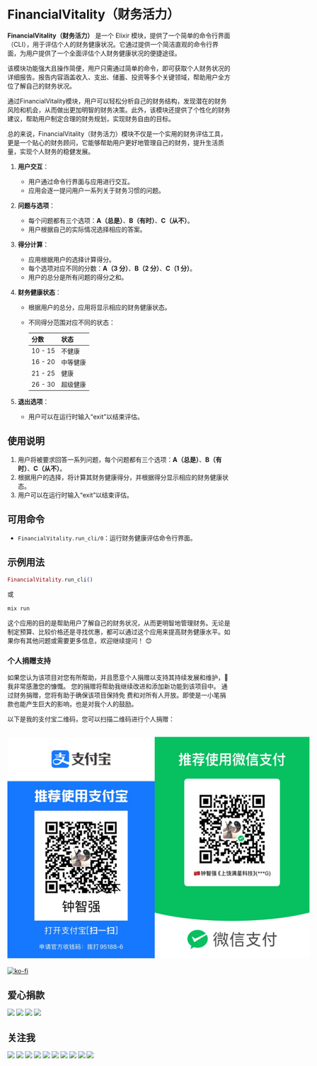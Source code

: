 # FinancialVitality（财务活力）

**FinancialVitality（财务活力）** 是一个 Elixir 模块，提供了一个简单的命令行界面（CLI），用于评估个人的财务健康状况。它通过提供一个简洁直观的命令行界面，为用户提供了一个全面评估个人财务健康状况的便捷途径。

该模块功能强大且操作简便，用户只需通过简单的命令，即可获取个人财务状况的详细报告。报告内容涵盖收入、支出、储蓄、投资等多个关键领域，帮助用户全方位了解自己的财务状况。

通过FinancialVitality模块，用户可以轻松分析自己的财务结构，发现潜在的财务风险和机会，从而做出更加明智的财务决策。此外，该模块还提供了个性化的财务建议，帮助用户制定合理的财务规划，实现财务自由的目标。

总的来说，FinancialVitality（财务活力）模块不仅是一个实用的财务评估工具，更是一个贴心的财务顾问，它能够帮助用户更好地管理自己的财务，提升生活质量，实现个人财务的稳健发展。

1. **用户交互**：
   - 用户通过命令行界面与应用进行交互。
   - 应用会逐一提问用户一系列关于财务习惯的问题。

2. **问题与选项**：
   - 每个问题都有三个选项：**A（总是）**、**B（有时）**、**C（从不）**。
   - 用户根据自己的实际情况选择相应的答案。

3. **得分计算**：
   - 应用根据用户的选择计算得分。
   - 每个选项对应不同的分数：**A（3 分）**、**B（2 分）**、**C（1 分）**。
   - 用户的总分是所有问题的得分之和。

4. **财务健康状态**：
   - 根据用户的总分，应用将显示相应的财务健康状态。
   - 不同得分范围对应不同的状态：
     
      | **分数** | **状态** |
      |-----------------|-------------------|
      | 10 - 15         | 不健康            |
      | 16 - 20         | 中等健康           |
      | 21 - 25         | 健康              |
      | 26 - 30         | 超级健康           |

     

5. **退出选项**：
   - 用户可以在运行时输入“exit”以结束评估。

## 使用说明

1. 用户将被要求回答一系列问题，每个问题都有三个选项：**A（总是）**、**B（有时）**、**C（从不）**。
2. 根据用户的选择，将计算其财务健康得分，并根据得分显示相应的财务健康状态。
3. 用户可以在运行时输入“exit”以结束评估。

## 可用命令

- `FinancialVitality.run_cli/0`：运行财务健康评估命令行界面。

## 示例用法

```elixir
FinancialVitality.run_cli()
```

或
```bash
mix run
```

这个应用的目的是帮助用户了解自己的财务状况，从而更明智地管理财务。无论是制定预算、比较价格还是寻找优惠，都可以通过这个应用来提高财务健康水平。如果你有其他问题或需要更多信息，欢迎继续提问！ 😊


### 个人捐赠支持
如果您认为该项目对您有所帮助，并且愿意个人捐赠以支持其持续发展和维护，🥰我非常感激您的慷慨。
您的捐赠将帮助我继续改进和添加新功能到该项目中。 通过财务捐赠，您将有助于确保该项目保持免
费和对所有人开放。即使是一小笔捐款也能产生巨大的影响，也是对我个人的鼓励。

以下是我的支付宝二维码，您可以扫描二维码进行个人捐赠：

<br />
<div style="display: flex; justify-content: space-between; margin-bottom: 20px;">
  <img src="https://github.com/ctkqiang/ctkqiang/blob/main/assets/IMG_9863.jpg?raw=true" style="height: 500px !important; width: 350px !important;">
 
  <img src="https://github.com/ctkqiang/ctkqiang/blob/main/assets/IMG_9859.JPG?raw=true" style="height: 500px !important; width: 350px !important;">
</div>


[![ko-fi](https://ko-fi.com/img/githubbutton_sm.svg)](https://ko-fi.com/F1F5VCZJU)



## 爱心捐款
<a href="https://qr.alipay.com/fkx19369scgxdrkv8mxso92"><img src="https://img.shields.io/badge/alipay-00A1E9?style=for-the-badge&logo=alipay&logoColor=white"></a> <a href="https://ko-fi.com/F1F5VCZJU"><img src="https://img.shields.io/badge/Ko--fi-F16061?style=for-the-badge&logo=ko-fi&logoColor=white"></a> <a href="https://www.paypal.com/paypalme/ctkqiang"><img src="https://img.shields.io/badge/PayPal-00457C?style=for-the-badge&logo=paypal&logoColor=white"></a> <a href="https://donate.stripe.com/00gg2nefu6TK1LqeUY"><img src="https://img.shields.io/badge/Stripe-626CD9?style=for-the-badge&logo=Stripe&logoColor=white"></a>

## 关注我
<a href="https://twitch.tv/ctkqiang"><img src="https://img.shields.io/badge/Twitch-9146FF?style=for-the-badge&logo=twitch&logoColor=white"></a> <a href="https://open.spotify.com/user/22sblyn4dsymya3xinw3umhai"><img src="https://img.shields.io/badge/Spotify-1ED760?&style=for-the-badge&logo=spotify&logoColor=white"></a> <a href="https://www.tiktok.com/@ctkqiang"><img src="https://img.shields.io/badge/TikTok-000000?style=for-the-badge&logo=tiktok&logoColor=white"></a> <a href="https://stackoverflow.com/users/10758321/%e9%92%9f%e6%99%ba%e5%bc%ba"><img src="https://img.shields.io/badge/Stack_Overflow-FE7A16?style=for-the-badge&logo=stack-overflow&logoColor=white"></a> <a href="https://www.facebook.com/JohnMelodyme/"><img src="https://img.shields.io/badge/Facebook-1877F2?style=for-the-badge&logo=facebook&logoColor=white"></a> <a href="https://github.com/ctkqiang"><img src="https://img.shields.io/badge/GitHub-100000?style=for-the-badge&logo=github&logoColor=white"></a> <a href="https://www.instagram.com/ctkqiang"><img src="https://img.shields.io/badge/Instagram-E4405F?style=for-the-badge&logo=instagram&logoColor=white"></a> <a href="https://www.linkedin.com/in/ctkqiang/"><img src="https://img.shields.io/badge/LinkedIn-0077B5?style=for-the-badge&logo=linkedin&logoColor=white"></a> <a href="https://linktr.ee/ctkqiang.official"><img src="https://img.shields.io/badge/linktree-39E09B?style=for-the-badge&logo=linktree&logoColor=white"></a> <a href="https://github.com/ctkqiang/ctkqiang/blob/main/assets/IMG_9245.JPG?raw=true"><img src="https://img.shields.io/badge/WeChat-07C160?style=for-the-badge&logo=wechat&logoColor=white"></a>


 

